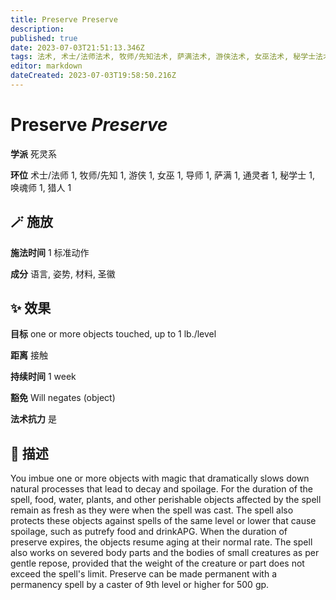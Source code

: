 ```yaml
---
title: Preserve Preserve
description: 
published: true
date: 2023-07-03T21:51:13.346Z
tags: 法术, 术士/法师法术, 牧师/先知法术, 萨满法术, 游侠法术, 女巫法术, 秘学士法术, 猎人法术, 1环法术, 通灵者法术, 唤魂师法术, 死灵系, 导师法术
editor: markdown
dateCreated: 2023-07-03T19:58:50.216Z
---
```


# **Preserve** *Preserve*

**学派** 死灵系 

**环位** 术士/法师 1, 牧师/先知 1, 游侠 1, 女巫 1, 导师 1, 萨满 1, 通灵者 1, 秘学士 1, 唤魂师 1, 猎人 1

## 🪄 施放

**施法时间** 1 标准动作

**成分** 语言, 姿势, 材料, 圣徽

## ✨ 效果 

**目标** one or more objects touched, up to 1 lb./level 

**距离** 接触  

**持续时间** 1 week 

**豁免** Will negates (object)

**法术抗力** 是

## 📖 描述

You imbue one or more objects with magic that dramatically slows down natural processes that lead to decay and spoilage. For the duration of the spell, food, water, plants, and other perishable objects affected by the spell remain as fresh as they were when the spell was cast. The spell also protects these objects against spells of the same level or lower that cause spoilage, such as putrefy food and drinkAPG. When the duration of preserve expires, the objects resume aging at their normal rate.  The spell also works on severed body parts and the bodies of small creatures as per gentle repose, provided that the weight of the creature or part does not exceed the spell's limit.  Preserve can be made permanent with a permanency spell by a caster of 9th level or higher for 500 gp.
    